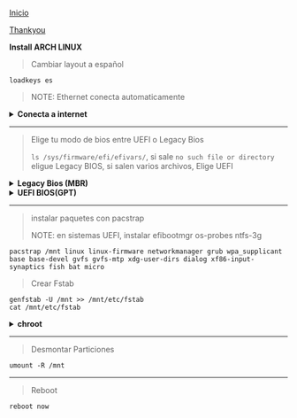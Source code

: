 [Inicio](/.github/README.md)

[Thankyou](/.github/THANKYOU.md#Install)

**Install ARCH LINUX**

> Cambiar layout a español
```
loadkeys es
```
> NOTE: Ethernet conecta automaticamente

<details>
   <summary><b>Conecta a internet</b></summary>

> Testear la conectividad de internet
```
ping -c 1 google.cl
``` 
> Conectar wifi
```
nmcli r wifi on
nmcli d wifi list
nmcli d wifi "Your\ Hostname" password "Your\ Password"
```
  
</details>

--- 
  
> Elige tu modo de bios entre UEFI o Legacy Bios
> 
> `ls /sys/firmware/efi/efivars/`, si sale `no such file or directory` eligue Legacy BIOS, si salen varios archivos, Elige UEFI

<details>
   <summary><b>Legacy Bios (MBR)</b></summary>
   
> Particiones
```
cfdisk
  dev/sda1 512M/Primary/Linux
  dev/sda2 dejando 4G/Primary/Linux
  dev/sda3 4G/Primary/Linux Swap
  "Write" y salir
```

> Revisar las particiones
```
lsblk
```

> Crear Sistema de ficheros
```
mkfs.vfat -F 32 /dev/sda1
mkfs.ext4 /dev/sda2
mkswap /dev/sda3
swapon
```

> Montar particiones e instalar paquetes
```
mount /dev/sda2 /mnt
mkdir /mnt/boot
mount /dev/sda1 /mnt/boot
```

</details>
   
<details>
   <summary><b>UEFI BIOS(GPT)</b></summary>
   
> Particiones
```
cfdisk
  dev/sda1 512M/EFI System
  dev/sda2 dejando 4G/Linux x86_64 root
  dev/sda3 4G/Primary/Linux Swap
  "Write" y salir
```

> Revisar las particiones
```
lsblk
```

> Crear Sistema de ficheros
```
mkfs.vfat -F 32 /dev/sda1
mkfs.ext4 /dev/sda2
mkswap /dev/sda3
swapon
```

> Montar particiones e instalar paquetes
```
mount /dev/sda2 /mnt
mkdir /mnt/efi
mount /dev/sda1 /mnt/efi
```
   
</details>
   
---
   
> instalar paquetes con pacstrap
>
> NOTE: en sistemas UEFI, instalar efibootmgr os-probes ntfs-3g
```
pacstrap /mnt linux linux-firmware networkmanager grub wpa_supplicant base base-devel gvfs gvfs-mtp xdg-user-dirs dialog xf86-input-synaptics fish bat micro
```
   
> Crear Fstab
```
genfstab -U /mnt >> /mnt/etc/fstab
cat /mnt/etc/fstab
```

<details>
   <summary><b>chroot</b></summary>

> Crear Usuarios
```
arch-chroot /mnt
passwd
useradd -m $USER -G audio,lp,optical,storage,video,wheel,games,power,scanner
passwd $USER
```

> Sudo Config
```
pacman -Sy sudo nano
nano /etc/sudoers
  descomentar %wheel ALL=(ALL:ALL) ALL
```

> Configurar idiomas
```
nano /etc/locale.gen
  descomentar en_US.UTF-8 UTF-8
              es_ES.UTF-8 UTF-8
locale-gen
```

> Keymap
```
nano /etc/vconsole.conf
  KEYMAP=es
```

---

> NOTA: RECUERDA SOLO MONTAR EL BOOTLOADER DEPENDIENDO DE LA CONFIGURACION DE BIOS

---

> Montar Bootloader LEGACY BIOS
```
grub-install /dev/sda
grub-mkconfig -o /boot/grub/grub.cfg
```

> Montar Bootloader UEFI
```
grub-install --efi-directory=/efi --bootloader-id='Arch Linux' --target=x86_64-efi
grub-mkconfig -o /boot/grub/grub.cfg
```
      
> Hostname
```
echo $HOSTNAME > /etc/hostname
nano /etc/hosts
  Agregar la linea 127.0.0.1    $HOSTNAME.localhost $HOSTNAME
```

> Lujitos
```
pacman -S neofetch
neofetch
exit
```

</details>
   
---

> Desmontar Particiones
```
umount -R /mnt
```

---

> Reboot
```
reboot now
```

